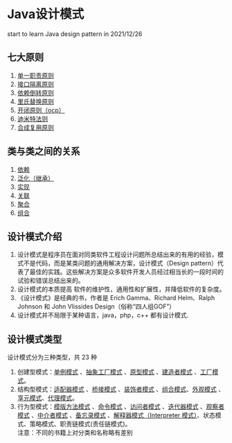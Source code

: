 # Java设计模式

start to learn Java design pattern in 2021/12/26

## 七大原则

1. [单一职责原则](principle/src/main/java/singleresponsibility/单一职责原则.md)
2. [接口隔离原则](principle/src/main/java/interfacesegregation/接口隔离原则.md)
3. [依赖倒转原则](principle/src/main/java/dependenceinversion/依赖倒转原则.md)
4. [里氏替换原则](principle/src/main/java/liskovsubstitution/里氏替换原则.md)
5. [开闭原则（ocp）](principle/src/main/java/openclosed/开闭原则.md)
6. [迪米特法则](principle/src/main/java/demeter/迪米特法则.md)
7. [合成复用原则](principle/src/main/java/compositereuse/合成复用原则.md)

## 类与类之间的关系

1. [依赖](uml/src/main/java/dependency/类图—依赖关系.md)
2. [泛化（继承）](uml/src/main/java/generalization/类图—泛化关系.md)
3. [实现](uml/src/main/java/implementation/类图—实现关系.md)
4. [关联](uml/src/main/java/association/类图—关联关系.md)
5. [聚合](uml/src/main/java/aggregation/类图—聚合关系.md)
6. [组合](uml/src/main/java/composition/类图—组合关系.md)

## 设计模式介绍

1) 设计模式是程序员在面对同类软件工程设计问题所总结出来的有用的经验，模式不是代码，而是某类问题的通用解决方案，设计模式（Design
   pattern）代表了最佳的实践。这些解决方案是众多软件开发人员经过相当长的一段时间的试验和错误总结出来的。
2) 设计模式的本质提高 软件的维护性，通用性和扩展性，并降低软件的复杂度。
3) 《设计模式》是经典的书，作者是 Erich Gamma、Richard Helm、Ralph Johnson 和 John Vlissides Design（俗称“四人组GOF”）
4) 设计模式并不局限于某种语言，java，php，c++ 都有设计模式.

## 设计模式类型

设计模式分为三种类型，共 23 种

1) 创建型模式：[单例模式](designpattern/src/main/java/创建型模式/singleton/单例模式.md)
   、[抽象工厂模式](designpattern/src/main/java/创建型模式/factory/工厂模式.md)
   、[原型模式](designpattern/src/main/java/创建型模式/prototype/原型模式.md)
   、[建造者模式](designpattern/src/main/java/创建型模式/builder/建造者模式.md)
   、[工厂模式](designpattern/src/main/java/创建型模式/factory/工厂模式.md)。
2) 结构型模式：[适配器模式](designpattern/src/main/java/结构型模式/adapter/适配器模式.md)
   、[桥接模式](designpattern/src/main/java/结构型模式/bridge/桥接模式.md)
   、[装饰者模式](designpattern/src/main/java/结构型模式/decorator/装饰者模式.md)
   、[组合模式](designpattern/src/main/java/结构型模式/composite/组合模式.md)、[外观模式](designpattern/src/main/java/结构型模式/facade/外观模式.md)
   、[享元模式](designpattern/src/main/java/结构型模式/flyweight/享元模式.md)、[代理模式](designpattern/src/main/java/结构型模式/proxy/代理模式.md)。
3) 行为型模式：[模版方法模式](designpattern/src/main/java/行为型模式/templatemethod/模板方法模式.md)
   、[命令模式](designpattern/src/main/java/行为型模式/command/命令模式.md)
   、[访问者模式](designpattern/src/main/java/行为型模式/visitor/访问者模式.md)
   、[迭代器模式](designpattern/src/main/java/行为型模式/iterator/迭代器模式.md)
   、[观察者模式](designpattern/src/main/java/行为型模式/observer/观察者模式.md)
   、[中介者模式](designpattern/src/main/java/行为型模式/mediator/中介者模式.md)
   、[备忘录模式](designpattern/src/main/java/行为型模式/memento/备忘录模式.md)
   、[解释器模式（Interpreter 模式）](designpattern/src/main/java/行为型模式/interpreter/解释器模式.md)、状态模式、策略模式、职责链模式(责任链模式)。\
   注意：不同的书籍上对分类和名称略有差别